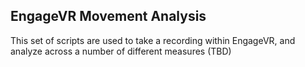 ## EngageVR Movement Analysis

This set of scripts are used to take a recording within EngageVR, and analyze across a number of different measures (TBD)
